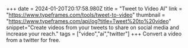 +++
date = 2024-01-20T20:17:58.980Z
title = "Tweet to Video AI"
link = "https://www.typeframes.com/tools/tweet-to-video"
thumbnail = "https://www.typeframes.com/api/og?title=Tweet%20to%20video"
snippet="Create videos from your tweets to share on social media and increase your reach."
tags = ["video","ai","twitter"]
+++
Convert a video from a twitter for free.
